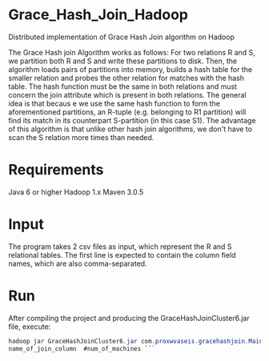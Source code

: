 # Grace_Hash_Join_Hadoop
Distributed implementation of Grace Hash Join algorithm on Hadoop

The Grace Hash join Algorithm works as follows: For two relations R and S, we partition both R and S and write these partitions to disk. Then, the algorithm loads pairs of partitions into memory, builds a hash table for the smaller relation and probes the other relation for matches with the hash table. The hash function must be the same in both relations and must concern the join attribute which is present in both relations. The general idea is that becaus e we use the same hash function to form the aforementioned partitions, an R-tuple (e.g. belonging to R1 partition) will find its match in its counterpart S-partition (in this case S1). The advantage of this algorithm is that unlike other hash join algorithms, we don't have to scan the S relation more times than needed.

# Requirements
Java 6 or higher
Hadoop 1.x
Maven 3.0.5

# Input
The program takes 2 csv files as input, which represent the R and S relational tables. The first line is expected to contain the column field names, which are also comma-separated.

# Run
After compiling the project and producing the GraceHashJoinCluster6.jar file, execute:
```Java
hadoop jar GraceHashJoinCluster6.jar com.proxwvaseis.gracehashjoin.Main path_to_left_table path_to_right_table
name_of_join_column  #num_of_machines ```


